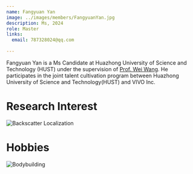 ```yaml
---
name: Fangyuan Yan
image: ../images/members/FangyuanYan.jpg
description: Ms, 2024
role: Master
links:
  email: 787328024@qq.com
  
---
```


Fangyuan Yan is a Ms Candidate at Huazhong University of Science and Technology (HUST) under the supervision of [Prof. Wei Wang](https://eic.hust.edu.cn/professor/wangwei/index.html). 
He participates in the joint talent cultivation program between Huazhong University of Science and Technology(HUST) and VIVO Inc.

Research Interest
======
![Backscatter Localization](https://img.36krcdn.com/20221029/v2_b621a4a1e90e469081e6fec07ab069dd_img_000)  

Hobbies
======
![Bodybuilding](https://eleiko.com/_next/image?url=https%3A%2F%2Feleiko.fra1.digitaloceanspaces.com%2Fcms-staging%2F4d9ee25e7df11afd4918886fa79c63e8.png&w=3840&q=75 "gymfreak") 